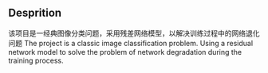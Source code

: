 ## Desprition
该项目是一经典图像分类问题，采用残差网络模型，以解决训练过程中的网络退化问题
The project is a classic image classification problem. Using a residual network model to solve the problem of network degradation during the training process.
